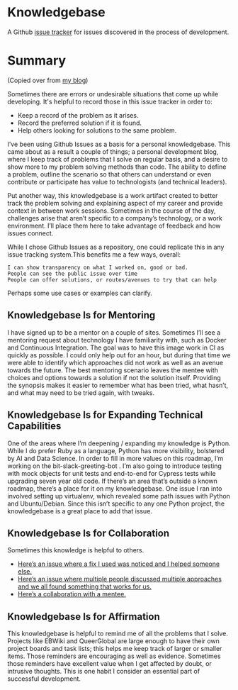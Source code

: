 # Knowledgebase

A Github [issue tracker](https://github.com/trystant/knowledgebase/issues) for issues discovered in the process of development.

# Summary

(Copied over from [my blog](https://blog.grandkru.com/post/716803447493672960/my-own-personal-knowledgebase-on-github))

Sometimes there are errors or undesirable situations that come up while developing. It's helpful to record those in this issue tracker in order to:
* Keep a record of the problem as it arises.
* Record the preferred solution if it is found.
* Help others looking for solutions to the same problem.

I’ve been using Github Issues as a basis for a personal knowledgebase. This came about as a result a couple of things; a personal development blog, where I keep track of problems that I solve on regular basis, and a desire to show more to my problem solving methods than code. The ability to define a problem, outline the scenario so that others can understand or even contribute or participate has value to technologists (and technical leaders).

Put another way, this knowledgebase is a work artifact created to better track the problem solving and explaining aspect of my career and provide context in between work sessions. Sometimes in the course of the day, challenges arise that aren’t specific to a company’s technology, or a work environment. I’ll place them here to take advantage of feedback and how issues connect.

While I chose Github Issues as a repository, one could replicate this in any issue tracking system.This benefits me a few ways, overall:

    I can show transparency on what I worked on, good or bad.
    People can see the public issue over time
    People can offer solutions, or routes/avenues to try that can help

Perhaps some use cases or examples can clarify.
## Knowledgebase Is for Mentoring

I have signed up to be a mentor on a couple of sites. Sometimes I’ll see a mentoring request about technology I have familiarity with, such as Docker and Continuous Integration. The goal was to have this image work in CI as quickly as possible. I could only help out for an hour, but during that time we were able to identify which approaches did not work as well as an avenue towards the future. The best mentoring scenario leaves the mentee with choices and options towards a solution if not the solution itself. Providing the synopsis makes it easier to remember what has been tried, what hasn’t, and what may need to be tried again, with tweaks.
## Knowledgebase Is for Expanding Technical Capabilities

One of the areas where I’m deepening / expanding my knowledge is Python. While I do prefer Ruby as a language, Python has more visibility, bolstered by AI and Data Science. In order to fill in more values on this roadmap, I’m working on the bit-slack-greeting-bot .  I’m also going to introduce testing with mock objects for unit tests and end-to-end for Cypress tests while upgrading seven year old code.
If there’s an area that’s outside a known roadmap, there’s a place for it on my knowledgebase. One issue I ran into involved setting up virtualenv, which revealed some path issues with Python and Ubuntu/Debian. Since this isn’t specific to any one Python project, the knowledgebase is a great place to add that issue.
## Knowledgebase Is for Collaboration

Sometimes this knowledge is helpful to others.

* [Here’s an issue where a fix I used was noticed and I helped someone else.](https://github.com/mnyon-grandkru/knowledgebase/issues/10)
* [Here’s an issue where multiple people discussed multiple approaches and we all found something that works for us.](https://github.com/mnyon-grandkru/knowledgebase/issues/19)
* [Here’s a collaboration with a mentee.](https://github.com/mnyon-grandkru/knowledgebase/issues/95)

## Knowledgebase Is for Affirmation

This knowledgebase is helpful to remind me of all the problems that I solve. Projects like EBWiki and QueerGlobal are large enough to have their own project boards and task lists; this helps me keep track of larger or smaller items. Those reminders are encouraging as well as evidence. Sometimes those reminders have excellent value when I get affected by doubt, or intrusive thoughts. This is one habit I consider an essential part of successful development.
